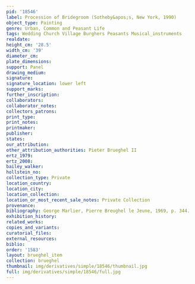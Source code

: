 ```yaml
---
pid: '18546'
label: Procession of Bridegroom (Sotheby&apos;s, New York, 1990)
object_type: Painting
genre: Urban, Common and Peasant Life
tags: Wedding Church Village Burghers Peasants Musical_instruments
realdate: 
height_cm: '28.5'
width_cm: '39'
diameter_cm: 
plate_dimensions: 
support: Panel
drawing_medium: 
signature: 
signature_location: lower left
support_marks: 
further_inscription: 
collaborators: 
collaborator_notes: 
collectors_patrons: 
print_type: 
print_notes: 
printmaker: 
publisher: 
states: 
our_attribution: 
other_attribution_authorities: Pieter Brueghel II
ertz_1979: 
ertz_2008: 
bailey_walker: 
hollstein_no: 
collection_type: Private
location_country: 
location_city: 
location_collection: 
location_or_most_recent_sale_notes: Private Collection
provenance: 
bibliography: George Marlier, Pierre Breughel le Jeune, 1969, p. 344.
exhibition_history: 
related_works: 
copies_and_variants: 
curatorial_files: 
external_resources: 
biblio: 
order: '1583'
layout: brueghel_item
collection: brueghel
thumbnail: img/derivatives/simple/18546/thumbnail.jpg
full: img/derivatives/simple/18546/full.jpg
---
```


